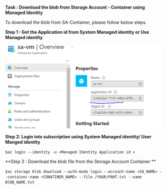 


**Task : Download the blob from Storage Account - Container using Managed Identity**


To download the blob from SA-Container, please follow below steps. 

**Step 1 : Get the Application id from System Managed identity or Use Managed identity**


![](https://github.com/praveenambati1233/Azure/blob/main/images/sa.PNG)

**Step 2:  Login into subscription using System Managed identity/ User Manged identity**

`$az login --identity -u <Managed Identity Application id >`

**Step 3 : Download the blob file from the Storage Account Container **

`$az storage blob download --auth-mode login --account-name <SA_NAME> --container-name <CONATINER_NAME> --file /YOUR/PAHT.txt --name BlOB_NAME.txt`


